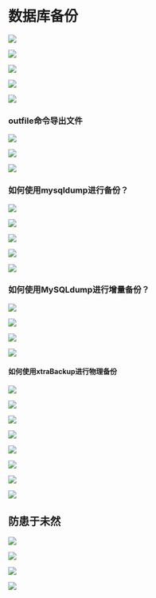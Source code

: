 # 数据库备份

![](image/image_pI4W7qr2Ic.png)

![](image/image_fokaKlzgeq.png)

![](image/image_GD4k7CIY5V.png)

![](image/image_MoQ2MUX8O7.png)

![](image/image_k89Ecj03kN.png)

### outfile命令导出文件

![](image/image_ky40ZhkbXm.png)

![](image/image_njvolUN-B1.png)

![](image/image_e5yz9UhqXB.png)

### 如何使用mysqldump进行备份？&#x20;

![](image/image_eZk33HxKi8.png)

![](image/image_kckmbPjdOp.png)

![](image/image_FoeVw_40FS.png)

![](image/image_5WdFINUEUx.png)

![](image/image__85NWFu_mr.png)

### 如何使用MySQLdump进行增量备份？

![](image/image_uUPc2caxqY.png)

![](image/image_rK3oNugKGx.png)

![](image/image_i3VAcusDal.png)

![](image/image_CoYGq5qVUR.png)

#### 如何使用xtraBackup进行物理备份

![](image/image_kBLw7s3uRC.png)

![](image/image_L3LLaZmnsv.png)

![](image/image_RUgvt8msIS.png)

![](image/image_iJ59fqgf4p.png)

![](image/image_F_zwAOVfNw.png)

![](image/image_LidJ4m50IW.png)

![](image/image_6iyeLZX9ll.png)

![](image/image_biokkry02S.png)

## 防患于未然

![](image/image_g5tg8xxjcg.png)

![](image/image_U9F14M9h2a.png)

![](image/image_wDPNFSe8Pw.png)

![](image/image_EeJVKyFJXW.png)
